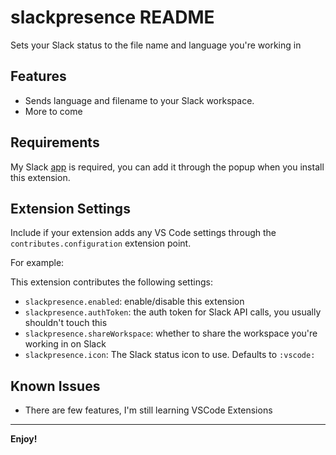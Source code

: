 # slackpresence README

Sets your Slack status to the file name and language you're working in

## Features

* Sends language and filename to your Slack workspace.
* More to come

## Requirements

My Slack [app](https://slack.com/oauth/authorize?client_id=5167321442.546836577892&scope=users.profile:write) is required, you can add it through the popup when you install this extension.

## Extension Settings

Include if your extension adds any VS Code settings through the `contributes.configuration` extension point.

For example:

This extension contributes the following settings:

* `slackpresence.enabled`: enable/disable this extension
* `slackpresence.authToken`: the auth token for Slack API calls, you usually shouldn't touch this
* `slackpresence.shareWorkspace`: whether to share the workspace you're working in on Slack
* `slackpresence.icon`: The Slack status icon to use. Defaults to `:vscode:`

## Known Issues

* There are few features, I'm still learning VSCode Extensions

-----------------------------------------------------------------------------------------------------------

**Enjoy!**
